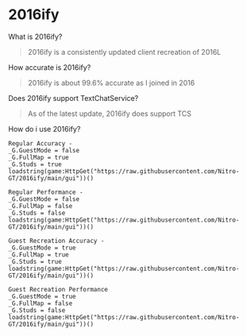 # 2016ify
What is 2016ify?
> 2016ify is a consistently updated client recreation of 2016L

How accurate is 2016ify?
> 2016ify is about 99.6% accurate as I joined in 2016

Does 2016ify support TextChatService?
> As of the latest update, 2016ify does support TCS

How do i use 2016ify?
```
Regular Accuracy -
_G.GuestMode = false
_G.FullMap = true
_G.Studs = true
loadstring(game:HttpGet("https://raw.githubusercontent.com/Nitro-GT/2016ify/main/gui"))()

Regular Performance -
_G.GuestMode = false
_G.FullMap = false
_G.Studs = false
loadstring(game:HttpGet("https://raw.githubusercontent.com/Nitro-GT/2016ify/main/gui"))()

Guest Recreation Accuracy -
_G.GuestMode = true
_G.FullMap = true
_G.Studs = true
loadstring(game:HttpGet("https://raw.githubusercontent.com/Nitro-GT/2016ify/main/gui"))()

Guest Recreation Performance
_G.GuestMode = true
_G.FullMap = false
_G.Studs = false
loadstring(game:HttpGet("https://raw.githubusercontent.com/Nitro-GT/2016ify/main/gui"))()

